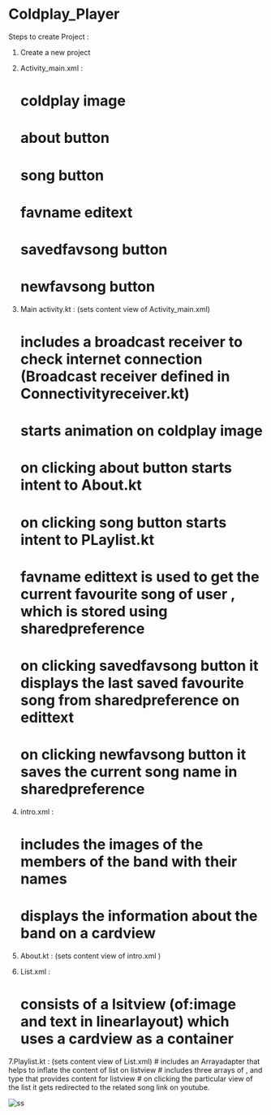 # Coldplay_Player

Steps to create Project : 

1. Create a new project 

2. Activity_main.xml : 
	# coldplay image 
	# about button
	# song button 
	# favname editext
	# savedfavsong button
	# newfavsong button 

3. Main activity.kt :   (sets content view of Activity_main.xml) 
	# includes a broadcast receiver to check internet connection (Broadcast receiver defined in Connectivityreceiver.kt)
	# starts animation on coldplay image
	# on clicking about button starts intent to About.kt
	# on clicking song button starts intent to PLaylist.kt
	# favname edittext is used to get the current favourite song of user  , which is stored using sharedpreference
	# on clicking savedfavsong button it displays the last saved favourite song from sharedpreference on edittext
	# on clicking newfavsong button it saves the current song name in sharedpreference 

4. intro.xml : 
	# includes the images of the members of the band with their names
	# displays the information about the band on a cardview 

5. About.kt : (sets content view of intro.xml )

6. List.xml : 
	# consists of a lsitview (of:image and text in linearlayout) which uses a cardview as a container

7.Playlist.kt : (sets content view of List.xml)
	# includes an Arrayadapter that helps to inflate the content of list on listview
	# includes three arrays of <Int>,<String> and <String> type that provides content for listview 
  	# on clicking the particular view of the list it gets redirected to the related song link on youtube.
	
![ss](https://user-images.githubusercontent.com/71807859/146319473-b33e5bee-ae2c-435f-96a8-3a1a45abcc50.jpg)
	


	

